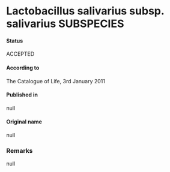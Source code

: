 Lactobacillus salivarius subsp. salivarius SUBSPECIES
=======

#### Status
ACCEPTED

#### According to
The Catalogue of Life, 3rd January 2011

#### Published in
null

#### Original name
null

### Remarks
null